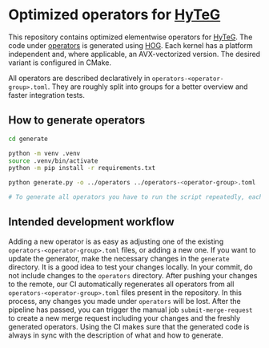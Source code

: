 # Optimized operators for [HyTeG](https://i10git.cs.fau.de/hyteg/hyteg)

This repository contains optimized elementwise operators for [HyTeG](https://i10git.cs.fau.de/hyteg/hyteg).
The code under [operators](operators) is generated using [HOG](https://i10git.cs.fau.de/hyteg/hog).
Each kernel has a platform independent and, where applicable, an AVX-vectorized version.
The desired variant is configured in CMake.

All operators are described declaratively in `operators-<operator-group>.toml`.
They are roughly split into groups for a better overview and faster integration tests.

## How to generate operators

```sh
cd generate

python -m venv .venv
source .venv/bin/activate
python -m pip install -r requirements.txt

python generate.py -o ../operators ../operators-<operator-group>.toml

# To generate all operators you have to run the script repeatedly, each time with a different toml file.
```

## Intended development workflow

Adding a new operator is as easy as adjusting one of the existing `operators-<operator-group>.toml` files, or adding a new one.
If you want to update the generator, make the necessary changes in the `generate` directory.
It is a good idea to test your changes locally.
In your commit, do not include changes to the `operators` directory.
After pushing your changes to the remote, our CI automatically regenerates all operators from all `operators-<operator-group>.toml` files present in the repository.
In this process, any changes you made under `operators` will be lost.
After the pipeline has passed, you can trigger the manual job `submit-merge-request` to create a new merge request including your changes and the freshly generated operators.
Using the CI makes sure that the generated code is always in sync with the description of what and how to generate.
